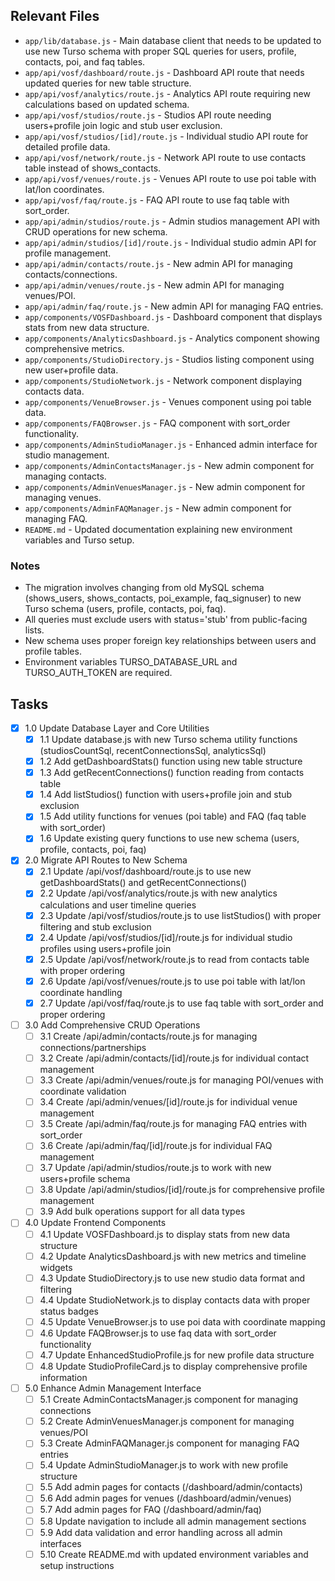 ## Relevant Files

- `app/lib/database.js` - Main database client that needs to be updated to use new Turso schema with proper SQL queries for users, profile, contacts, poi, and faq tables.
- `app/api/vosf/dashboard/route.js` - Dashboard API route that needs updated queries for new table structure.
- `app/api/vosf/analytics/route.js` - Analytics API route requiring new calculations based on updated schema.
- `app/api/vosf/studios/route.js` - Studios API route needing users+profile join logic and stub user exclusion.
- `app/api/vosf/studios/[id]/route.js` - Individual studio API route for detailed profile data.
- `app/api/vosf/network/route.js` - Network API route to use contacts table instead of shows_contacts.
- `app/api/vosf/venues/route.js` - Venues API route to use poi table with lat/lon coordinates.
- `app/api/vosf/faq/route.js` - FAQ API route to use faq table with sort_order.
- `app/api/admin/studios/route.js` - Admin studios management API with CRUD operations for new schema.
- `app/api/admin/studios/[id]/route.js` - Individual studio admin API for profile management.
- `app/api/admin/contacts/route.js` - New admin API for managing contacts/connections.
- `app/api/admin/venues/route.js` - New admin API for managing venues/POI.
- `app/api/admin/faq/route.js` - New admin API for managing FAQ entries.
- `app/components/VOSFDashboard.js` - Dashboard component that displays stats from new data structure.
- `app/components/AnalyticsDashboard.js` - Analytics component showing comprehensive metrics.
- `app/components/StudioDirectory.js` - Studios listing component using new user+profile data.
- `app/components/StudioNetwork.js` - Network component displaying contacts data.
- `app/components/VenueBrowser.js` - Venues component using poi table data.
- `app/components/FAQBrowser.js` - FAQ component with sort_order functionality.
- `app/components/AdminStudioManager.js` - Enhanced admin interface for studio management.
- `app/components/AdminContactsManager.js` - New admin component for managing contacts.
- `app/components/AdminVenuesManager.js` - New admin component for managing venues.
- `app/components/AdminFAQManager.js` - New admin component for managing FAQ.
- `README.md` - Updated documentation explaining new environment variables and Turso setup.

### Notes

- The migration involves changing from old MySQL schema (shows_users, shows_contacts, poi_example, faq_signuser) to new Turso schema (users, profile, contacts, poi, faq).
- All queries must exclude users with status='stub' from public-facing lists.
- New schema uses proper foreign key relationships between users and profile tables.
- Environment variables TURSO_DATABASE_URL and TURSO_AUTH_TOKEN are required.

## Tasks

- [x] 1.0 Update Database Layer and Core Utilities
  - [x] 1.1 Update database.js with new Turso schema utility functions (studiosCountSql, recentConnectionsSql, analyticsSql)
  - [x] 1.2 Add getDashboardStats() function using new table structure
  - [x] 1.3 Add getRecentConnections() function reading from contacts table
  - [x] 1.4 Add listStudios() function with users+profile join and stub exclusion
  - [x] 1.5 Add utility functions for venues (poi table) and FAQ (faq table with sort_order)
  - [x] 1.6 Update existing query functions to use new schema (users, profile, contacts, poi, faq)

- [x] 2.0 Migrate API Routes to New Schema
  - [x] 2.1 Update /api/vosf/dashboard/route.js to use new getDashboardStats() and getRecentConnections()
  - [x] 2.2 Update /api/vosf/analytics/route.js with new analytics calculations and user timeline queries
  - [x] 2.3 Update /api/vosf/studios/route.js to use listStudios() with proper filtering and stub exclusion
  - [x] 2.4 Update /api/vosf/studios/[id]/route.js for individual studio profiles using users+profile join
  - [x] 2.5 Update /api/vosf/network/route.js to read from contacts table with proper ordering
  - [x] 2.6 Update /api/vosf/venues/route.js to use poi table with lat/lon coordinate handling
  - [x] 2.7 Update /api/vosf/faq/route.js to use faq table with sort_order and proper ordering

- [ ] 3.0 Add Comprehensive CRUD Operations
  - [ ] 3.1 Create /api/admin/contacts/route.js for managing connections/partnerships
  - [ ] 3.2 Create /api/admin/contacts/[id]/route.js for individual contact management
  - [ ] 3.3 Create /api/admin/venues/route.js for managing POI/venues with coordinate validation
  - [ ] 3.4 Create /api/admin/venues/[id]/route.js for individual venue management
  - [ ] 3.5 Create /api/admin/faq/route.js for managing FAQ entries with sort_order
  - [ ] 3.6 Create /api/admin/faq/[id]/route.js for individual FAQ management
  - [ ] 3.7 Update /api/admin/studios/route.js to work with new users+profile schema
  - [ ] 3.8 Update /api/admin/studios/[id]/route.js for comprehensive profile management
  - [ ] 3.9 Add bulk operations support for all data types

- [ ] 4.0 Update Frontend Components
  - [ ] 4.1 Update VOSFDashboard.js to display stats from new data structure
  - [ ] 4.2 Update AnalyticsDashboard.js with new metrics and timeline widgets
  - [ ] 4.3 Update StudioDirectory.js to use new studio data format and filtering
  - [ ] 4.4 Update StudioNetwork.js to display contacts data with proper status badges
  - [ ] 4.5 Update VenueBrowser.js to use poi data with coordinate mapping
  - [ ] 4.6 Update FAQBrowser.js to use faq data with sort_order functionality
  - [ ] 4.7 Update EnhancedStudioProfile.js for new profile data structure
  - [ ] 4.8 Update StudioProfileCard.js to display comprehensive profile information

- [ ] 5.0 Enhance Admin Management Interface
  - [ ] 5.1 Create AdminContactsManager.js component for managing connections
  - [ ] 5.2 Create AdminVenuesManager.js component for managing venues/POI
  - [ ] 5.3 Create AdminFAQManager.js component for managing FAQ entries
  - [ ] 5.4 Update AdminStudioManager.js to work with new profile structure
  - [ ] 5.5 Add admin pages for contacts (/dashboard/admin/contacts)
  - [ ] 5.6 Add admin pages for venues (/dashboard/admin/venues)
  - [ ] 5.7 Add admin pages for FAQ (/dashboard/admin/faq)
  - [ ] 5.8 Update navigation to include all admin management sections
  - [ ] 5.9 Add data validation and error handling across all admin interfaces
  - [ ] 5.10 Create README.md with updated environment variables and setup instructions
